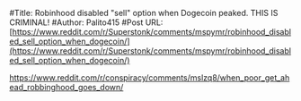 #Title: Robinhood disabled "sell" option when Dogecoin peaked. THIS IS CRIMINAL!
#Author: Palito415
#Post URL: [https://www.reddit.com/r/Superstonk/comments/mspymr/robinhood_disabled_sell_option_when_dogecoin/](https://www.reddit.com/r/Superstonk/comments/mspymr/robinhood_disabled_sell_option_when_dogecoin/)


https://www.reddit.com/r/conspiracy/comments/mslzq8/when_poor_get_ahead_robbinghood_goes_down/